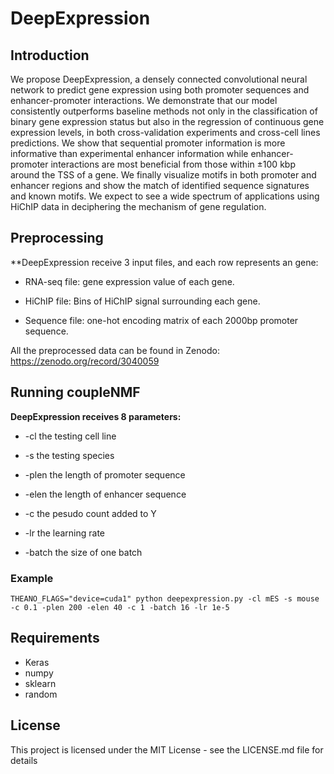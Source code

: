 # DeepExpression

## Introduction
We propose DeepExpression, a densely connected convolutional neural network to predict gene expression using both promoter sequences and enhancer-promoter interactions. We demonstrate that our model consistently outperforms baseline methods not only in the classification of binary gene expression status but also in the regression of continuous gene expression levels, in both cross-validation experiments and cross-cell lines predictions. We show that sequential promoter information is more informative than experimental enhancer information while enhancer-promoter interactions are most beneficial from those within ±100 kbp around the TSS of a gene. We finally visualize motifs in both promoter and enhancer regions and show the match of identified sequence signatures and known motifs. We expect to see a wide spectrum of applications using HiChIP data in deciphering the mechanism of gene regulation.

## Preprocessing
**DeepExpression receive 3 input files, and each row represents an gene:

* RNA-seq file: gene expression value of each gene.

* HiChIP file: Bins of HiChIP signal surrounding each gene.

* Sequence file: one-hot encoding matrix of each 2000bp promoter sequence.

All the preprocessed data can be found in Zenodo: https://zenodo.org/record/3040059

## Running coupleNMF
**DeepExpression receives 8 parameters:**

* -cl        the testing cell line

* -s         the testing species

* -plen      the length of promoter sequence

* -elen      the length of enhancer sequence

* -c         the pesudo count added to Y

* -lr        the learning rate 

* -batch     the size of one batch 


### Example

```
THEANO_FLAGS="device=cuda1" python deepexpression.py -cl mES -s mouse -c 0.1 -plen 200 -elen 40 -c 1 -batch 16 -lr 1e-5

```

## Requirements
* Keras
* numpy
* sklearn
* random

## License
This project is licensed under the MIT License - see the LICENSE.md file for details
